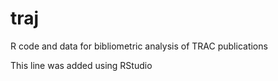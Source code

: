 # traj
R code and data for bibliometric analysis of TRAC publications

This line was added using RStudio

